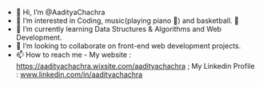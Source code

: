 - 👋 Hi, I’m @AadityaChachra
- 👀 I’m interested in Coding, music(playing piano 🎹) and basketball. 🏀
- 🌱 I’m currently learning Data Structures & Algorithms and Web Development.
- 💞️ I’m looking to collaborate on front-end web development projects.
- 📫 How to reach me - My website : https://aadityachachra.wixsite.com/aadityachachra ; My Linkedin Profile : www.linkedin.com/in/aadityachachra


<!---
AadityaChachra/AadityaChachra is a ✨ special ✨ repository because its `README.md` (this file) appears on your GitHub profile.
You can click the Preview link to take a look at your changes.
--->
